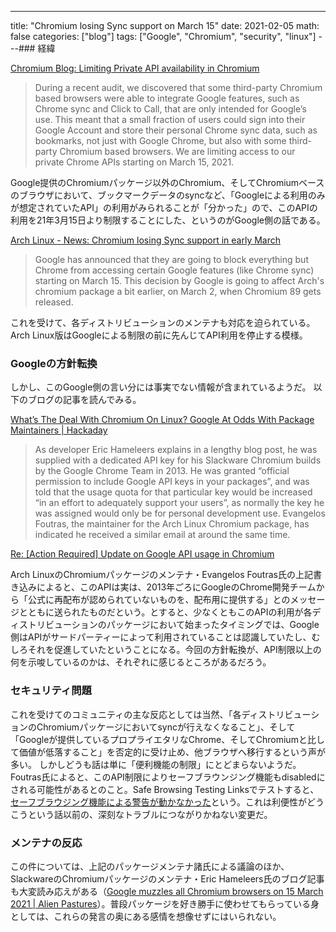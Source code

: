 ---

title: "Chromium losing Sync support on March 15"
date: 2021-02-05
math: false
categories: ["blog"]
tags: ["Google", "Chromium", "security", "linux"]
---### 経緯

[Chromium Blog: Limiting Private API availability in Chromium](https://blog.chromium.org/2021/01/limiting-private-api-availability-in.html)

> During a recent audit, we discovered that some third-party Chromium based browsers were able to integrate Google features, such as Chrome sync and Click to Call, that are only intended for Google’s use. This meant that a small fraction of users could sign into their Google Account and store their personal Chrome sync data, such as bookmarks, not just with Google Chrome, but also with some third-party Chromium based browsers. We are limiting access to our private Chrome APIs starting on March 15, 2021.

Google提供のChromiumパッケージ以外のChromium、そしてChromiumベースのブラウザにおいて、ブックマークデータのsyncなど、「Googleによる利用のみが想定されていたAPI」の利用がみられることが「分かった」ので、このAPIの利用を21年3月15日より制限することにした、というのがGoogle側の話である。

[Arch Linux - News: Chromium losing Sync support in early March](https://archlinux.org/news/chromium-losing-sync-support-in-early-march/)

> Google has announced that they are going to block everything but Chrome from accessing certain Google features (like Chrome sync) starting on March 15. This decision by Google is going to affect Arch's chromium package a bit earlier, on March 2, when Chromium 89 gets released.

これを受けて、各ディストリビューションのメンテナも対応を迫られている。Arch Linux版はGoogleによる制限の前に先んじてAPI利用を停止する模様。

### Googleの方針転換

しかし、このGoogle側の言い分には事実でない情報が含まれているようだ。
以下のブログの記事を読んでみる。

[What’s The Deal With Chromium On Linux? Google At Odds With Package Maintainers | Hackaday](https://hackaday.com/2021/01/26/whats-the-deal-with-chromium-on-linux-google-at-odds-with-package-maintainers/)

> As developer Eric Hameleers explains in a lengthy blog post, he was supplied with a dedicated API key for his Slackware Chromium builds by the Google Chrome Team in 2013. He was granted “official permission to include Google API keys in your packages”, and was told that the usage quota for that particular key would be increased “in an effort to adequately support your users”, as normally the key he was assigned would only be for personal development use. Evangelos Foutras, the maintainer for the Arch Linux Chromium package, has indicated he received a similar email at around the same time.

[Re: \[Action Required\] Update on Google API usage in Chromium](https://groups.google.com/a/chromium.org/g/chromium-packagers/c/SG6jnsP4pWM/m/Kr0KlsL8CQAJ?pli=1)

Arch LinuxのChromiumパッケージのメンテナ・Evangelos Foutras氏の上記書き込みによると、このAPIは実は、2013年ごろにGoogleのChrome開発チームから「公式に再配布が認められていないものを、配布用に提供する」とのメッセージとともに送られたものだという。とすると、少なくともこのAPIの利用が各ディストリビューションのパッケージにおいて始まったタイミングでは、Google側はAPIがサードパーティーによって利用されていることは認識していたし、むしろそれを促進していたということになる。今回の方針転換が、API制限以上の何を示唆しているのかは、それぞれに感じるところがあるだろう。

### セキュリティ問題

これを受けてのコミュニティの主な反応としては当然、「各ディストリビューションのChromiumパッケージにおいてsyncが行えなくなること」、そして「Googleが提供しているプロプライエタリなChrome、そしてChromiumと比して価値が低落すること」を否定的に受け止め、他ブラウザへ移行するという声が多い。
しかしどうも話は単に「便利機能の制限」にとどまらないようだ。Foutras氏によると、このAPI制限によりセーフブラウンジング機能もdisabledにされる可能性があるとのこと。Safe Browsing Testing Linksでテストすると、[セーフブラウジング機能による警告が動かなかった](https://groups.google.com/a/chromium.org/g/chromium-packagers/c/SG6jnsP4pWM/m/OOxl9wKLAAAJ)という。これは利便性がどうこうという話以前の、深刻なトラブルにつながりかねない変更だ。

### メンテナの反応

この件については、上記のパッケージメンテナ諸氏による議論のほか、SlackwareのChromiumパッケージのメンテナ・Eric Hameleers氏のブログ記事も大変読み応えがある（[Google muzzles all Chromium browsers on 15 March 2021 | Alien Pastures](https://alien.slackbook.org/blog/google-muzzles-all-chromium-browsers-on-15-march-2021/)）。普段パッケージを好き勝手に使わせてもらっている身としては、これらの発言の奥にある感情を想像せずにはいられない。

